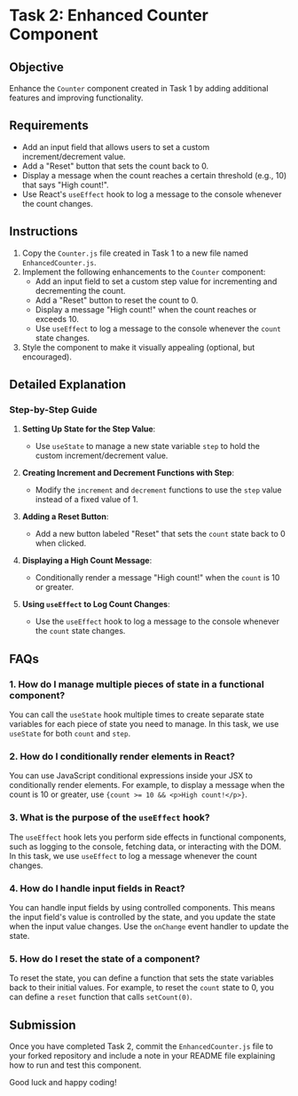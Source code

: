 # Task 2: Enhanced Counter Component

## Objective

Enhance the `Counter` component created in Task 1 by adding additional features and improving functionality.

## Requirements

- Add an input field that allows users to set a custom increment/decrement value.
- Add a "Reset" button that sets the count back to 0.
- Display a message when the count reaches a certain threshold (e.g., 10) that says "High count!".
- Use React's `useEffect` hook to log a message to the console whenever the count changes.

## Instructions

1. Copy the `Counter.js` file created in Task 1 to a new file named `EnhancedCounter.js`.
2. Implement the following enhancements to the `Counter` component:
   - Add an input field to set a custom step value for incrementing and decrementing the count.
   - Add a "Reset" button to reset the count to 0.
   - Display a message "High count!" when the count reaches or exceeds 10.
   - Use `useEffect` to log a message to the console whenever the `count` state changes.
3. Style the component to make it visually appealing (optional, but encouraged).

## Detailed Explanation

### Step-by-Step Guide

1. **Setting Up State for the Step Value**:
   - Use `useState` to manage a new state variable `step` to hold the custom increment/decrement value.

2. **Creating Increment and Decrement Functions with Step**:
   - Modify the `increment` and `decrement` functions to use the `step` value instead of a fixed value of 1.

3. **Adding a Reset Button**:
   - Add a new button labeled "Reset" that sets the `count` state back to 0 when clicked.

4. **Displaying a High Count Message**:
   - Conditionally render a message "High count!" when the `count` is 10 or greater.

5. **Using `useEffect` to Log Count Changes**:
   - Use the `useEffect` hook to log a message to the console whenever the `count` state changes.

## FAQs

### 1. How do I manage multiple pieces of state in a functional component?

You can call the `useState` hook multiple times to create separate state variables for each piece of state you need to manage. In this task, we use `useState` for both `count` and `step`.

### 2. How do I conditionally render elements in React?

You can use JavaScript conditional expressions inside your JSX to conditionally render elements. For example, to display a message when the count is 10 or greater, use `{count >= 10 && <p>High count!</p>}`.

### 3. What is the purpose of the `useEffect` hook?

The `useEffect` hook lets you perform side effects in functional components, such as logging to the console, fetching data, or interacting with the DOM. In this task, we use `useEffect` to log a message whenever the count changes.

### 4. How do I handle input fields in React?

You can handle input fields by using controlled components. This means the input field's value is controlled by the state, and you update the state when the input value changes. Use the `onChange` event handler to update the state.

### 5. How do I reset the state of a component?

To reset the state, you can define a function that sets the state variables back to their initial values. For example, to reset the `count` state to 0, you can define a `reset` function that calls `setCount(0)`.

## Submission

Once you have completed Task 2, commit the `EnhancedCounter.js` file to your forked repository and include a note in your README file explaining how to run and test this component.

Good luck and happy coding!

